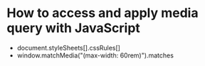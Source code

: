 # How to access and apply media query with JavaScript

- document.styleSheets[].cssRules[]
- window.matchMedia("(max-width: 60rem)").matches